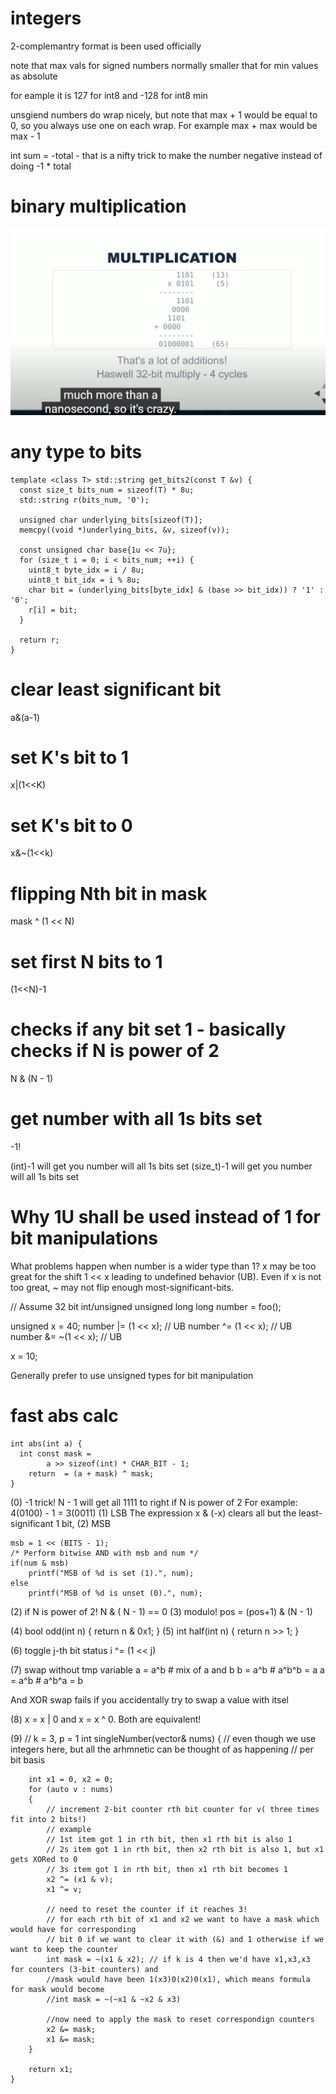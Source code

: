 # integers

2-complemantry format is been used officially

note that max vals for signed numbers normally smaller that for min values as absolute

for eample it is 127 for int8 and -128 for int8 min

unsgiend numbers do wrap nicely, but note that max + 1 would be equal to 0, so you always use one on each wrap. For example max + max would be max - 1

int sum = -total - that is a nifty trick to make the number negative instead of doing -1 * total


# binary multiplication

![](images/asm/binary_multiplications.JPG)

# any type to bits

```
template <class T> std::string get_bits2(const T &v) {
  const size_t bits_num = sizeof(T) * 8u;
  std::string r(bits_num, '0');

  unsigned char underlying_bits[sizeof(T)];
  memcpy((void *)underlying_bits, &v, sizeof(v));

  const unsigned char base{1u << 7u};
  for (size_t i = 0; i < bits_num; ++i) {
    uint8_t byte_idx = i / 8u;
    uint8_t bit_idx = i % 8u;
    char bit = (underlying_bits[byte_idx] & (base >> bit_idx)) ? '1' : '0';
    r[i] = bit;
  }

  return r;
}
```

# clear least significant bit
a&(a-1)

# set K's bit to 1
x|(1<<K)

# set K's bit to 0

x&~(1<<k)

# flipping Nth bit in mask

mask ^ (1 << N)

# set first N bits to 1

(1<<N)-1


# checks if any bit set 1 - basically checks if N is power of 2

N & (N - 1)


# get number with all 1s bits set

-1!

(int)-1 will get you number will all 1s bits set
(size_t)-1 will get you number will all 1s bits set

#  Why 1U shall be used instead of 1 for bit manipulations

What problems happen when number is a wider type than 1?
x may be too great for the shift 1 << x leading to undefined behavior (UB). Even if x is not too great, ~ may not flip enough most-significant-bits.

// Assume 32 bit int/unsigned
unsigned long long number = foo();

unsigned x = 40; 
number |= (1 << x);  // UB
number ^= (1 << x);  // UB
number &= ~(1 << x); // UB

x = 10;

Generally prefer to use unsigned types for bit manipulation


# fast abs calc

```
int abs(int a) {
  int const mask = 
        a >> sizeof(int) * CHAR_BIT - 1;
    return  = (a + mask) ^ mask;
}
```



(0) -1 trick! N - 1 will get all 1111 to right if N is power of 2
 For example: 4(0100) - 1 = 3(0011)
(1) LSB The expression x & (-x) clears all but the least-significant 1 bit,
(2) MSB

    msb = 1 << (BITS - 1);
    /* Perform bitwise AND with msb and num */
    if(num & msb)
        printf("MSB of %d is set (1).", num);
    else
        printf("MSB of %d is unset (0).", num);

(2) if N is power of 2! N & ( N - 1) == 0
(3) modulo!  pos = (pos+1) & (N - 1)

(4) bool odd(int n) { return n & 0x1; }
(5) int half(int n) { return n >> 1; }

(6) toggle j-th bit status
  i ^= (1 << j)

(7) swap without tmp variable
a = a^b      # mix of a and b
b = a^b      # a^b^b = a
a = a^b      # a^b^a = b

And XOR swap fails if you accidentally try to swap a value with itsel

(8) x = x | 0 and x = x ^ 0. Both are equivalent!

(9)     // k = 3, p = 1 
    int singleNumber(vector<int>& nums)
    {
        // even though we use integers here, but all the arhmnetic can be thought of as happening
        // per bit basis
        
        int x1 = 0, x2 = 0;
        for (auto v : nums)
        {
            // increment 2-bit counter rth bit counter for v( three times fit into 2 bits!)
            // example
            // 1st item got 1 in rth bit, then x1 rth bit is also 1
            // 2s item got 1 in rth bit, then x2 rth bit is also 1, but x1 gets XORed to 0
            // 3s item got 1 in rth bit, then x1 rth bit becomes 1
            x2 ^= (x1 & v);
            x1 ^= v;
            
            // need to reset the counter if it reaches 3!
            // for each rth bit of x1 and x2 we want to have a mask which would have for corresponding
            // bit 0 if we want to clear it with (&) and 1 otherwise if we want to keep the counter
            int mask = ~(x1 & x2); // if k is 4 then we'd have x1,x3,x3 for counters (3-bit counters) and
            //mask would have been 1(x3)0(x2)0(x1), which means formula for mask would become 
            //int mask = ~(~x1 & ~x2 & x3)
            
            //now need to apply the mask to reset correspondign counters 
            x2 &= mask;
            x1 &= mask;
        }
        
        return x1;
    }